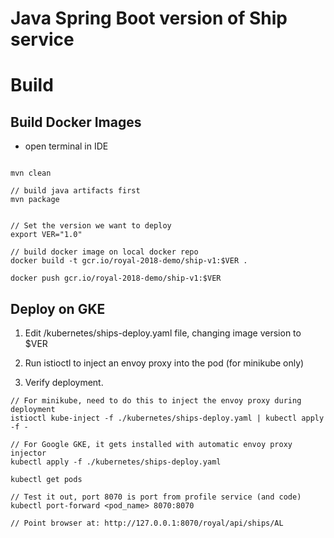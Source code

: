 # Java Spring Boot version of Ship service

# Build

## Build Docker Images

- open terminal in IDE
```

mvn clean

// build java artifacts first
mvn package


// Set the version we want to deploy
export VER="1.0"

// build docker image on local docker repo
docker build -t gcr.io/royal-2018-demo/ship-v1:$VER .

docker push gcr.io/royal-2018-demo/ship-v1:$VER

```

## Deploy on GKE

1. Edit /kubernetes/ships-deploy.yaml file, changing image version to $VER

2. Run istioctl to inject an envoy proxy into the pod (for minikube only)

3. Verify deployment.

```
// For minikube, need to do this to inject the envoy proxy during deployment
istioctl kube-inject -f ./kubernetes/ships-deploy.yaml | kubectl apply -f -

// For Google GKE, it gets installed with automatic envoy proxy injector
kubectl apply -f ./kubernetes/ships-deploy.yaml

kubectl get pods

// Test it out, port 8070 is port from profile service (and code)
kubectl port-forward <pod_name> 8070:8070

// Point browser at: http://127.0.0.1:8070/royal/api/ships/AL

```